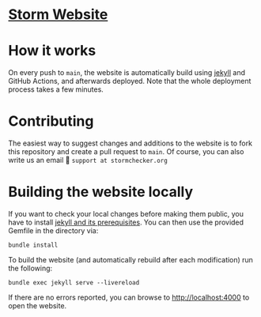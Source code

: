 [Storm Website](https://www.stormchecker.org)
============================================

# How it works
On every push to `main`, the website is automatically build using [jekyll](https://jekyllrb.com) and GitHub Actions, and afterwards deployed.
Note that the whole deployment process takes a few minutes.

# Contributing
The easiest way to suggest changes and additions to the website is to fork this repository and create a pull request to `main`.
Of course, you can also write us an email :email: `support at stormchecker.org`


# Building the website locally
If you want to check your local changes before making them public, you have to install [jekyll and its prerequisites](https://jekyllrb.com/docs/installation/).
You can then use the provided Gemfile in the directory via:
```console
bundle install
```

To build the website (and automatically rebuild after each modification) run the following:
```console
bundle exec jekyll serve --livereload
```
If there are no errors reported, you can browse to [http://localhost:4000](http://localhost:4000) to open the website.
